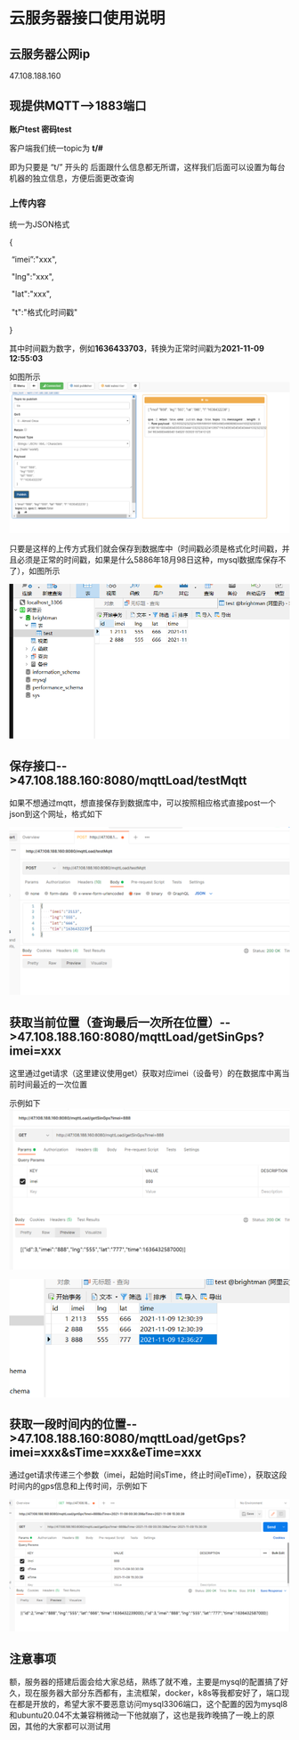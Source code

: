 # 云服务器接口使用说明

## 云服务器公网ip

47.108.188.160

## 现提供MQTT-->1883端口

**账户test 密码test**

客户端我们统一topic为 **t/#** 

即为只要是   “t/”  开头的 后面跟什么信息都无所谓，这样我们后面可以设置为每台机器的独立信息，方便后面更改查询

### 上传内容

统一为JSON格式

{

​	“imei”:"xxx",

​	"lng":"xxx",

​	"lat":"xxx",

​	"t":"格式化时间戳"

}

其中时间戳为数字，例如**1636433703**，转换为正常时间戳为**2021-11-09 12:55:03**

如图所示![](img/mqtt保存.png)

只要是这样的上传方式我们就会保存到数据库中（时间戳必须是格式化时间戳，并且必须是正常的时间戳，如果是什么5886年18月98日这种，mysql数据库保存不了），如图所示

![](img\数据库样式.png)

## 保存接口-->47.108.188.160:8080/mqttLoad/testMqtt

如果不想通过mqtt，想直接保存到数据库中，可以按照相应格式直接post一个json到这个网址，格式如下

![](img\直接保存.png)

## 获取当前位置（查询最后一次所在位置）-->47.108.188.160:8080/mqttLoad/getSinGps?imei=xxx

这里通过get请求（这里建议使用get）获取对应imei（设备号）的在数据库中离当前时间最近的一次位置

示例如下![](img\获取当前位置.png)

![](img\新数据库.png)

## 获取一段时间内的位置-->47.108.188.160:8080/mqttLoad/getGps?imei=xxx&sTime=xxx&eTime=xxx

通过get请求传递三个参数（imei，起始时间sTime，终止时间eTime），获取这段时间内的gps信息和上传时间，示例如下

![](img\获取一段时间.png)

## 注意事项

额，服务器的搭建后面会给大家总结，熟练了就不难，主要是mysql的配置搞了好久，现在服务器大部分东西都有，主流框架，docker，k8s等我都安好了，端口现在都是开放的，希望大家不要恶意访问mysql3306端口，这个配置的因为mysql8和ubuntu20.04不太兼容稍微动一下他就崩了，这也是我昨晚搞了一晚上的原因，其他的大家都可以测试用

